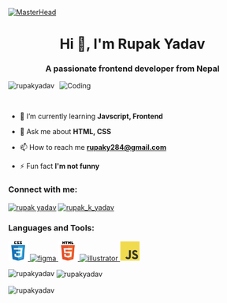 [![MasterHead](https://miro.medium.com/max/1360/1*IRGHmiGsa16stedQvIaZfw.gif)](https://rishavchanda.io)
<h1 align="center">Hi 👋, I'm Rupak Yadav</h1>
<h3 align="center">A passionate frontend developer from Nepal</h3>
<img align="right" alt="Coding" width="400" src="https://miro.medium.com/max/1680/1*sAYumlQq-rsEYnCWJ0C61Q.gif">

<p align="left"> <img src="https://komarev.com/ghpvc/?username=rupakyadav&label=Profile%20views&color=0e75b6&style=flat" alt="rupakyadav" /> </p>

<p align="left"> <a href="https://twitter.com/" target="blank"><img src="https://img.shields.io/twitter/follow/?logo=twitter&style=for-the-badge" alt="" /></a> </p>

- 🌱 I’m currently learning **Javscript, Frontend**

- 💬 Ask me about **HTML, CSS**

- 📫 How to reach me **rupaky284@gmail.com**

- ⚡ Fun fact **I'm not funny**

<h3 align="left">Connect with me:</h3>
<p align="left">
<a href="https://fb.com/rupak yadav" target="blank"><img align="center" src="https://raw.githubusercontent.com/rahuldkjain/github-profile-readme-generator/master/src/images/icons/Social/facebook.svg" alt="rupak yadav" height="30" width="40" /></a>
<a href="https://instagram.com/rupak_k_yadav" target="blank"><img align="center" src="https://raw.githubusercontent.com/rahuldkjain/github-profile-readme-generator/master/src/images/icons/Social/instagram.svg" alt="rupak_k_yadav" height="30" width="40" /></a>
</p>

<h3 align="left">Languages and Tools:</h3>
<p align="left"> <a href="https://www.w3schools.com/css/" target="_blank" rel="noreferrer"> <img src="https://raw.githubusercontent.com/devicons/devicon/master/icons/css3/css3-original-wordmark.svg" alt="css3" width="40" height="40"/> </a> <a href="https://www.figma.com/" target="_blank" rel="noreferrer"> <img src="https://www.vectorlogo.zone/logos/figma/figma-icon.svg" alt="figma" width="40" height="40"/> </a> <a href="https://www.w3.org/html/" target="_blank" rel="noreferrer"> <img src="https://raw.githubusercontent.com/devicons/devicon/master/icons/html5/html5-original-wordmark.svg" alt="html5" width="40" height="40"/> </a> <a href="https://www.adobe.com/in/products/illustrator.html" target="_blank" rel="noreferrer"> <img src="https://www.vectorlogo.zone/logos/adobe_illustrator/adobe_illustrator-icon.svg" alt="illustrator" width="40" height="40"/> </a> <a href="https://developer.mozilla.org/en-US/docs/Web/JavaScript" target="_blank" rel="noreferrer"> <img src="https://raw.githubusercontent.com/devicons/devicon/master/icons/javascript/javascript-original.svg" alt="javascript" width="40" height="40"/> </a> </p>

<p><img align="left" src="https://github-readme-stats.vercel.app/api/top-langs?username=rupakyadav&show_icons=true&locale=en&layout=compact" alt="rupakyadav" /></p>

<p>&nbsp;<img align="center" src="https://github-readme-stats.vercel.app/api?username=rupakyadav&show_icons=true&locale=en" alt="rupakyadav" /></p>

<p><img align="center" src="https://github-readme-streak-stats.herokuapp.com/?user=rupakyadav&" alt="rupakyadav" /></p>
